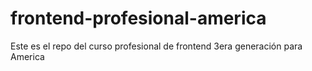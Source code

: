 # frontend-profesional-america
Este es el repo del curso profesional de frontend 3era generación para America

